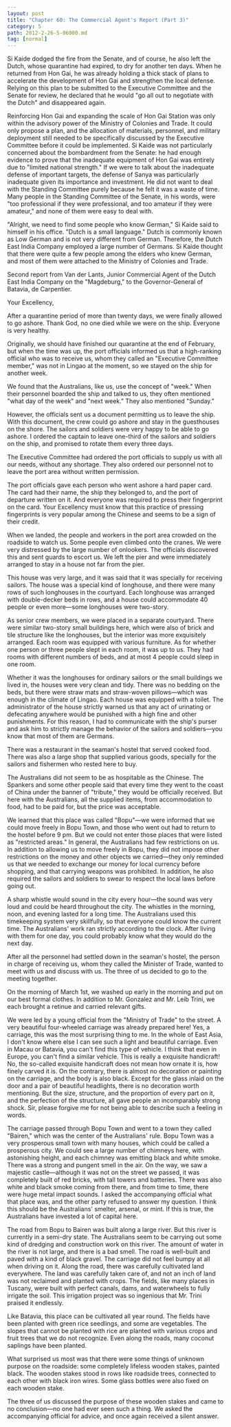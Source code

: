 ```yaml
---
layout: post
title: "Chapter 60: The Commercial Agent's Report (Part 3)"
category: 5
path: 2012-2-26-5-06000.md
tag: [normal]
---
```


Si Kaide dodged the fire from the Senate, and of course, he also left the Dutch, whose quarantine had expired, to dry for another ten days. When he returned from Hon Gai, he was already holding a thick stack of plans to accelerate the development of Hon Gai and strengthen the local defense. Relying on this plan to be submitted to the Executive Committee and the Senate for review, he declared that he would "go all out to negotiate with the Dutch" and disappeared again.

Reinforcing Hon Gai and expanding the scale of Hon Gai Station was only within the advisory power of the Ministry of Colonies and Trade. It could only propose a plan, and the allocation of materials, personnel, and military deployment still needed to be specifically discussed by the Executive Committee before it could be implemented. Si Kaide was not particularly concerned about the bombardment from the Senate: he had enough evidence to prove that the inadequate equipment of Hon Gai was entirely due to "limited national strength." If we were to talk about the inadequate defense of important targets, the defense of Sanya was particularly inadequate given its importance and investment. He did not want to deal with the Standing Committee purely because he felt it was a waste of time. Many people in the Standing Committee of the Senate, in his words, were "too professional if they were professional, and too amateur if they were amateur," and none of them were easy to deal with.

"Alright, we need to find some people who know German," Si Kaide said to himself in his office. "Dutch is a small language." Dutch is commonly known as Low German and is not very different from German. Therefore, the Dutch East India Company employed a large number of Germans. Si Kaide thought that there were quite a few people among the elders who knew German, and most of them were attached to the Ministry of Colonies and Trade.

Second report from Van der Lants, Junior Commercial Agent of the Dutch East India Company on the "Magdeburg," to the Governor-General of Batavia, de Carpentier.

Your Excellency,

After a quarantine period of more than twenty days, we were finally allowed to go ashore. Thank God, no one died while we were on the ship. Everyone is very healthy.

Originally, we should have finished our quarantine at the end of February, but when the time was up, the port officials informed us that a high-ranking official who was to receive us, whom they called an "Executive Committee member," was not in Lingao at the moment, so we stayed on the ship for another week.

We found that the Australians, like us, use the concept of "week." When their personnel boarded the ship and talked to us, they often mentioned "what day of the week" and "next week." They also mentioned "Sunday."

However, the officials sent us a document permitting us to leave the ship. With this document, the crew could go ashore and stay in the guesthouses on the shore. The sailors and soldiers were very happy to be able to go ashore. I ordered the captain to leave one-third of the sailors and soldiers on the ship, and promised to rotate them every three days.

The Executive Committee had ordered the port officials to supply us with all our needs, without any shortage. They also ordered our personnel not to leave the port area without written permission.

The port officials gave each person who went ashore a hard paper card. The card had their name, the ship they belonged to, and the port of departure written on it. And everyone was required to press their fingerprint on the card. Your Excellency must know that this practice of pressing fingerprints is very popular among the Chinese and seems to be a sign of their credit.

When we landed, the people and workers in the port area crowded on the roadside to watch us. Some people even climbed onto the cranes. We were very distressed by the large number of onlookers. The officials discovered this and sent guards to escort us. We left the pier and were immediately arranged to stay in a house not far from the pier.

This house was very large, and it was said that it was specially for receiving sailors. The house was a special kind of longhouse, and there were many rows of such longhouses in the courtyard. Each longhouse was arranged with double-decker beds in rows, and a house could accommodate 40 people or even more—some longhouses were two-story.

As senior crew members, we were placed in a separate courtyard. There were similar two-story small buildings here, which were also of brick and tile structure like the longhouses, but the interior was more exquisitely arranged. Each room was equipped with various furniture. As for whether one person or three people slept in each room, it was up to us. They had rooms with different numbers of beds, and at most 4 people could sleep in one room.

Whether it was the longhouses for ordinary sailors or the small buildings we lived in, the houses were very clean and tidy. There was no bedding on the beds, but there were straw mats and straw-woven pillows—which was enough in the climate of Lingao. Each house was equipped with a toilet. The administrator of the house strictly warned us that any act of urinating or defecating anywhere would be punished with a high fine and other punishments. For this reason, I had to communicate with the ship's purser and ask him to strictly manage the behavior of the sailors and soldiers—you know that most of them are Germans.

There was a restaurant in the seaman's hostel that served cooked food. There was also a large shop that supplied various goods, specially for the sailors and fishermen who rested here to buy.

The Australians did not seem to be as hospitable as the Chinese. The Spankers and some other people said that every time they went to the coast of China under the banner of "tribute," they would be officially received. But here with the Australians, all the supplied items, from accommodation to food, had to be paid for, but the price was acceptable.

We learned that this place was called "Bopu"—we were informed that we could move freely in Bopu Town, and those who went out had to return to the hostel before 9 pm. But we could not enter those places that were listed as "restricted areas." In general, the Australians had few restrictions on us. In addition to allowing us to move freely in Bopu, they did not impose other restrictions on the money and other objects we carried—they only reminded us that we needed to exchange our money for local currency before shopping, and that carrying weapons was prohibited. In addition, he also required the sailors and soldiers to swear to respect the local laws before going out.

A sharp whistle would sound in the city every hour—the sound was very loud and could be heard throughout the city. The whistles in the morning, noon, and evening lasted for a long time. The Australians used this timekeeping system very skillfully, so that everyone could know the current time. The Australians' work ran strictly according to the clock. After living with them for one day, you could probably know what they would do the next day.

After all the personnel had settled down in the seaman's hostel, the person in charge of receiving us, whom they called the Minister of Trade, wanted to meet with us and discuss with us. The three of us decided to go to the meeting together.

On the morning of March 1st, we washed up early in the morning and put on our best formal clothes. In addition to Mr. Gonzalez and Mr. Leib Trini, we each brought a retinue and carried relevant gifts.

We were led by a young official from the "Ministry of Trade" to the street. A very beautiful four-wheeled carriage was already prepared here! Yes, a carriage, this was the most surprising thing to me. In the whole of East Asia, I don't know where else I can see such a light and beautiful carriage. Even in Macau or Batavia, you can't find this type of vehicle. I think that even in Europe, you can't find a similar vehicle. This is really a exquisite handicraft! No, the so-called exquisite handicraft does not mean how ornate it is, how finely carved it is. On the contrary, there is almost no decoration or painting on the carriage, and the body is also black. Except for the glass inlaid on the door and a pair of beautiful headlights, there is no decoration worth mentioning. But the size, structure, and the proportion of every part on it, and the perfection of the structure, all gave people an incomparably strong shock. Sir, please forgive me for not being able to describe such a feeling in words.

The carriage passed through Bopu Town and went to a town they called "Bairen," which was the center of the Australians' rule. Bopu Town was a very prosperous small town with many houses, which could be called a prosperous city. We could see a large number of chimneys here, with astonishing height, and each chimney was emitting black and white smoke. There was a strong and pungent smell in the air. On the way, we saw a majestic castle—although it was not on the street we passed, it was completely built of red bricks, with tall towers and batteries. There was also white and black smoke coming from there, and from time to time, there were huge metal impact sounds. I asked the accompanying official what that place was, and the other party refused to answer my question. I think this should be the Australians' smelter, arsenal, or mint. If this is true, the Australians have invested a lot of capital here.

The road from Bopu to Bairen was built along a large river. But this river is currently in a semi-dry state. The Australians seem to be carrying out some kind of dredging and construction work on this river. The amount of water in the river is not large, and there is a bad smell. The road is well-built and paved with a kind of black gravel. The carriage did not feel bumpy at all when driving on it. Along the road, there was carefully cultivated land everywhere. The land was carefully taken care of, and not an inch of land was not reclaimed and planted with crops. The fields, like many places in Tuscany, were built with perfect canals, dams, and waterwheels to fully irrigate the soil. This irrigation project was so ingenious that Mr. Trini praised it endlessly.

Like Batavia, this place can be cultivated all year round. The fields have been planted with green rice seedlings, and some are vegetables. The slopes that cannot be planted with rice are planted with various crops and fruit trees that we do not recognize. Even along the roads, many coconut saplings have been planted.

What surprised us most was that there were some things of unknown purpose on the roadside: some completely lifeless wooden stakes, painted black. The wooden stakes stood in rows like roadside trees, connected to each other with black iron wires. Some glass bottles were also fixed on each wooden stake.

The three of us discussed the purpose of these wooden stakes and came to no conclusion—no one had ever seen such a thing. We asked the accompanying official for advice, and once again received a silent answer.